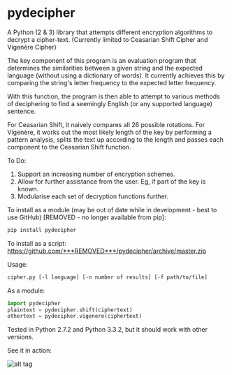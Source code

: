 pydecipher
==========

A Python (2 & 3) library that attempts different encryption algorithms to decrypt a cipher-text. (Currently limited to Ceasarian Shift Cipher and Vigenère Cipher)

The key component of this program is an evaluation program that determines the similarities between a given string and the expected language (without using a dictionary of words). It currently achieves this by comparing the string's letter frequency to the expected letter frequency.

With this function, the program is then able to attempt to various methods of deciphering to find a seemingly English (or any supported language) sentence.

For Ceasarian Shift, it naively compares all 26 possible rotations. For Vigenère, it works out the most likely length of the key by performing a pattern analysis, splits the text up according to the length and passes each component to the Ceasarian Shift function.

To Do:

1. Support an increasing number of encryption schemes.
2. Allow for further assistance from the user. Eg, if part of the key is known.
3. Modularise each set of decryption functions further.

To install as a module (may be out of date while in development - best to use GitHub) [REMOVED - no longer available from pip]:
```bash
pip install pydecipher
```

To install as a script:
https://github.com/***REMOVED***/pydecipher/archive/master.zip

Usage:
```bash
cipher.py [-l language] [-n number of results] [-f path/to/file]
```

As a module:
```python
import pydecipher
plaintext = pydecipher.shift(ciphertext)
othertext = pydecipher.vigenere(ciphertext)
```

Tested in Python 2.7.2 and Python 3.3.2, but it should work with other versions.

See it in action:

![alt tag](http://i.imgur.com/mY0jjP7.png)
